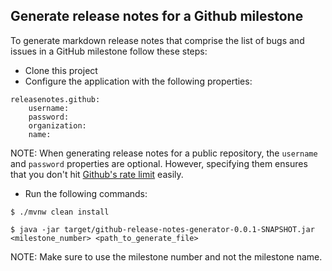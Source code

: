 ## Generate release notes for a Github milestone

To generate markdown release notes that comprise the list of bugs
and issues in a GitHub milestone follow these steps:

- Clone this project
- Configure the application with the following properties:
```
releasenotes.github:
    username:
    password:
    organization:
    name:
```

NOTE: When generating release notes for a public repository, the `username` and `password` properties are optional. However, specifying them ensures that you don't hit [Github's rate limit](https://developer.github.com/v3/?#rate-limiting) easily.

- Run the following commands:

```
$ ./mvnw clean install

$ java -jar target/github-release-notes-generator-0.0.1-SNAPSHOT.jar <milestone_number> <path_to_generate_file>
```

NOTE: Make sure to use the milestone number and not the milestone name. 
